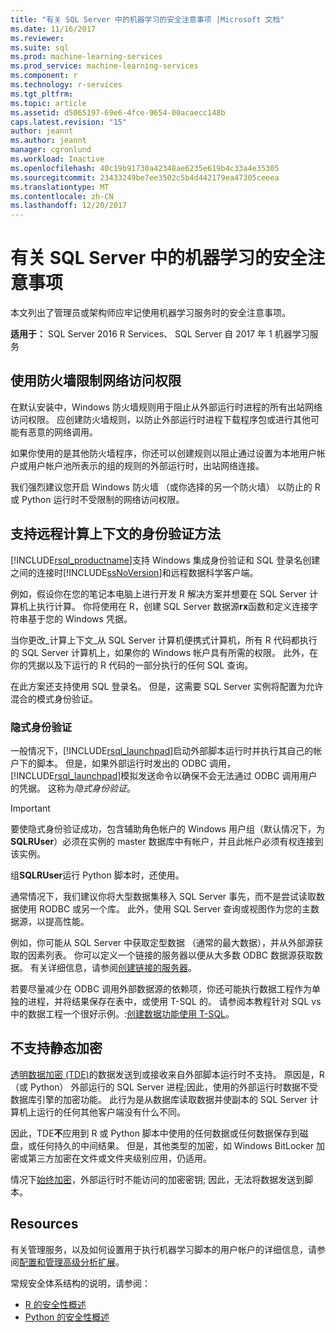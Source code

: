 ```yaml
---
title: "有关 SQL Server 中的机器学习的安全注意事项 |Microsoft 文档"
ms.date: 11/16/2017
ms.reviewer: 
ms.suite: sql
ms.prod: machine-learning-services
ms.prod_service: machine-learning-services
ms.component: r
ms.technology: r-services
ms.tgt_pltfrm: 
ms.topic: article
ms.assetid: d5065197-69e6-4fce-9654-00acaecc148b
caps.latest.revision: "15"
author: jeannt
ms.author: jeannt
manager: cgronlund
ms.workload: Inactive
ms.openlocfilehash: 40c19b91730a42348ae6235e619b4c33a4e35305
ms.sourcegitcommit: 23433249be7ee3502c5b4d442179ea47305ceeea
ms.translationtype: MT
ms.contentlocale: zh-CN
ms.lasthandoff: 12/20/2017
---
```

# <a name="security-considerations-for-machine-learning-in-sql-server"></a>有关 SQL Server 中的机器学习的安全注意事项

本文列出了管理员或架构师应牢记使用机器学习服务时的安全注意事项。

**适用于：** SQL Server 2016 R Services、 SQL Server 自 2017 年 1 机器学习服务

## <a name="use-a-firewall-to-restrict-network-access"></a>使用防火墙限制网络访问权限

在默认安装中，Windows 防火墙规则用于阻止从外部运行时进程的所有出站网络访问权限。 应创建防火墙规则，以防止外部运行时进程下载程序包或进行其他可能有恶意的网络调用。

如果你使用的是其他防火墙程序，你还可以创建规则以阻止通过设置为本地用户帐户或用户帐户池所表示的组的规则的外部运行时，出站网络连接。

我们强烈建议您开启 Windows 防火墙 （或你选择的另一个防火墙） 以防止的 R 或 Python 运行时不受限制的网络访问权限。

## <a name="authentication-methods-supported-for-remote-compute-contexts"></a>支持远程计算上下文的身份验证方法

[!INCLUDE[rsql_productname](../../includes/rsql-productname-md.md)]支持 Windows 集成身份验证和 SQL 登录名创建之间的连接时[!INCLUDE[ssNoVersion](../../includes/ssnoversion-md.md)]和远程数据科学客户端。

例如，假设你在您的笔记本电脑上进行开发 R 解决方案并想要在 SQL Server 计算机上执行计算。 你将使用在 R，创建 SQL Server 数据源**rx**函数和定义连接字符串基于您的 Windows 凭据。

当你更改_计算上下文_从 SQL Server 计算机便携式计算机，所有 R 代码都执行的 SQL Server 计算机上，如果你的 Windows 帐户具有所需的权限。 此外，在你的凭据以及下运行的 R 代码的一部分执行的任何 SQL 查询。

在此方案还支持使用 SQL 登录名。 但是，这需要 SQL Server 实例将配置为允许混合的模式身份验证。

### <a name="implied-authentication"></a>隐式身份验证

 一般情况下，[!INCLUDE[rsql_launchpad](../../includes/rsql-launchpad-md.md)]启动外部脚本运行时并执行其自己的帐户下的脚本。 但是，如果外部运行时发出的 ODBC 调用，[!INCLUDE[rsql_launchpad](../../includes/rsql-launchpad-md.md)]模拟发送命令以确保不会无法通过 ODBC 调用用户的凭据。 这称为*隐式身份验证*。
 
 > [!IMPORTANT]
 > 要使隐式身份验证成功，包含辅助角色帐户的 Windows 用户组（默认情况下，为 **SQLRUser**）必须在实例的 master 数据库中有帐户，并且此帐户必须有权连接到该实例。
 > 
 > 组**SQLRUser**运行 Python 脚本时，还使用。 

通常情况下，我们建议你将大型数据集移入 SQL Server 事先，而不是尝试读取数据使用 RODBC 或另一个库。 此外，使用 SQL Server 查询或视图作为您的主数据源，以提高性能。 

例如，你可能从 SQL Server 中获取定型数据 （通常的最大数据），并从外部源获取的因素列表。 你可以定义一个链接的服务器以便从大多数 ODBC 数据源获取数据。 有关详细信息，请参阅[创建链接的服务器](https://docs.microsoft.com/sql/relational-databases/linked-servers/create-linked-servers-sql-server-database-engine)。

若要尽量减少在 ODBC 调用外部数据源的依赖项，你还可能执行数据工程作为单独的进程，并将结果保存在表中，或使用 T-SQL 的。 请参阅本教程针对 SQL vs 中的数据工程一个很好示例。:[创建数据功能使用 T-SQL](../tutorials/sqldev-create-data-features-using-t-sql.md)。

## <a name="no-support-for-encryption-at-rest"></a>不支持静态加密

[透明数据加密 (TDE)](https://docs.microsoft.com/sql/relational-databases/security/encryption/transparent-data-encryption)的数据发送到或接收来自外部脚本运行时不支持。 原因是，R （或 Python） 外部运行的 SQL Server 进程;因此，使用的外部运行时数据不受数据库引擎的加密功能。  此行为是从数据库读取数据并使副本的 SQL Server 计算机上运行的任何其他客户端没有什么不同。

因此，TDE**不**应用到 R 或 Python 脚本中使用的任何数据或任何数据保存到磁盘，或任何持久的中间结果。 但是，其他类型的加密，如 Windows BitLocker 加密或第三方加密在文件或文件夹级别应用，仍适用。

情况下[始终加密](https://docs.microsoft.com/sql/relational-databases/security/encryption/overview-of-key-management-for-always-encrypted)，外部运行时不能访问的加密密钥; 因此，无法将数据发送到脚本。

## <a name="resources"></a>Resources

有关管理服务，以及如何设置用于执行机器学习脚本的用户帐户的详细信息，请参阅[配置和管理高级分析扩展](../../advanced-analytics/r/configure-and-manage-advanced-analytics-extensions.md)。

常规安全体系结构的说明，请参阅：

+ [R 的安全性概述](security-overview-sql-server-r.md)
+ [Python 的安全性概述](../python/security-overview-sql-server-python-services.md)
